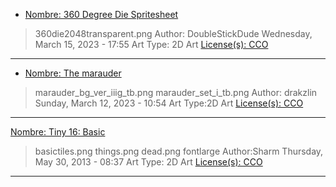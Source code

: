 
* [Nombre: 360 Degree Die Spritesheet](https://opengameart.org/content/360-degree-die-spritesheet)
> 360die2048transparent.png
Author: DoubleStickDude
Wednesday, March 15, 2023 - 17:55
Art Type: 2D Art
[License(s): CCO](https://creativecommons.org/publicdomain/zero/1.0/deed.es_ES)
***

* [Nombre: The marauder](https://opengameart.org/content/the-marauder) 
>marauder_bg_ver_iiig_tb.png
>marauder_set_i_tb.png
Author: drakzlin
Sunday, March 12, 2023 - 10:54
Art Type:2D Art
[License(s): CCO](https://creativecommons.org/publicdomain/zero/1.0/deed.es_ES)
***


[Nombre: Tiny 16: Basic](https://opengameart.org/content/tiny-16-basic)
>basictiles.png
>things.png
>dead.png
>fontlarge
Author:Sharm
Thursday, May 30, 2013 - 08:37
Art Type: 2D Art
[License(s): CCO](https://creativecommons.org/publicdomain/zero/1.0/deed.es_ES)
***
